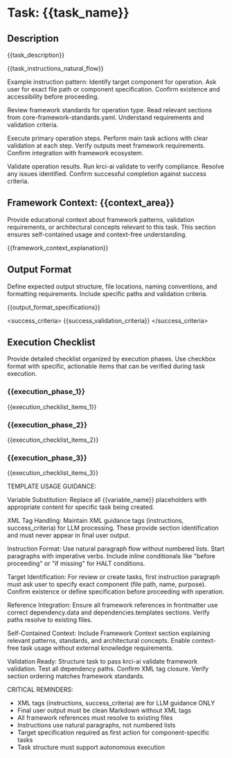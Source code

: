 # Task: {{task_name}}

## Description

{{task_description}}

<instructions>
{{task_instructions_natural_flow}}

Example instruction pattern:
Identify target component for operation. Ask user for exact file path or component specification. Confirm existence and accessibility before proceeding.

Review framework standards for operation type. Read relevant sections from core-framework-standards.yaml. Understand requirements and validation criteria.

Execute primary operation steps. Perform main task actions with clear validation at each step. Verify outputs meet framework requirements. Confirm integration with framework ecosystem.

Validate operation results. Run krci-ai validate to verify compliance. Resolve any issues identified. Confirm successful completion against success criteria.
</instructions>

## Framework Context: {{context_area}}

<instructions>
Provide educational context about framework patterns, validation requirements, or architectural concepts relevant to this task. This section ensures self-contained usage and context-free understanding.
</instructions>

{{framework_context_explanation}}

## Output Format

<instructions>
Define expected output structure, file locations, naming conventions, and formatting requirements. Include specific paths and validation criteria.
</instructions>

{{output_format_specifications}}

<success_criteria>
{{success_validation_criteria}}
</success_criteria>

## Execution Checklist

<instructions>
Provide detailed checklist organized by execution phases. Use checkbox format with specific, actionable items that can be verified during task execution.
</instructions>

### {{execution_phase_1}}

{{execution_checklist_items_1}}

### {{execution_phase_2}}

{{execution_checklist_items_2}}

### {{execution_phase_3}}

{{execution_checklist_items_3}}

<instructions>
TEMPLATE USAGE GUIDANCE:

Variable Substitution: Replace all {{variable_name}} placeholders with appropriate content for specific task being created.

XML Tag Handling: Maintain XML guidance tags (instructions, success_criteria) for LLM processing. These provide section identification and must never appear in final user output.

Instruction Format: Use natural paragraph flow without numbered lists. Start paragraphs with imperative verbs. Include inline conditionals like "before proceeding" or "if missing" for HALT conditions.

Target Identification: For review or create tasks, first instruction paragraph must ask user to specify exact component (file path, name, purpose). Confirm existence or define specification before proceeding with operation.

Reference Integration: Ensure all framework references in frontmatter use correct dependency.data and dependencies.templates sections. Verify paths resolve to existing files.

Self-Contained Context: Include Framework Context section explaining relevant patterns, standards, and architectural concepts. Enable context-free task usage without external knowledge requirements.

Validation Ready: Structure task to pass krci-ai validate framework validation. Test all dependency paths. Confirm XML tag closure. Verify section ordering matches framework standards.

CRITICAL REMINDERS:
- XML tags (instructions, success_criteria) are for LLM guidance ONLY
- Final user output must be clean Markdown without XML tags
- All framework references must resolve to existing files
- Instructions use natural paragraphs, not numbered lists
- Target specification required as first action for component-specific tasks
- Task structure must support autonomous execution
</instructions>